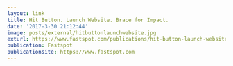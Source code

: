 ```yaml
---
layout: link
title: Hit Button. Launch Website. Brace for Impact.
date: '2017-3-30 21:12:44'
image: posts/external/hitbuttonlaunchwebsite.jpg
exturl: https://www.fastspot.com/publications/hit-button-launch-website-brace-for-impact/
publication: Fastspot
publicationsite: https://www.fastspot.com
---
```

